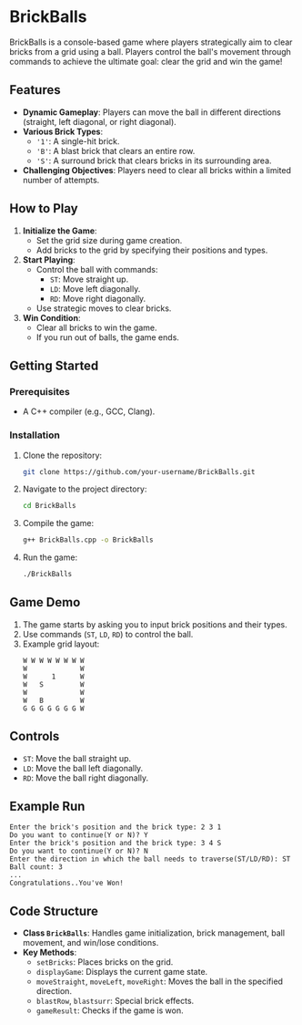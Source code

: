 # BrickBalls

BrickBalls is a console-based game where players strategically aim to clear bricks from a grid using a ball. Players control the ball's movement through commands to achieve the ultimate goal: clear the grid and win the game!

## Features
- **Dynamic Gameplay**: Players can move the ball in different directions (straight, left diagonal, or right diagonal).
- **Various Brick Types**:
  - `'1'`: A single-hit brick.
  - `'B'`: A blast brick that clears an entire row.
  - `'S'`: A surround brick that clears bricks in its surrounding area.
- **Challenging Objectives**: Players need to clear all bricks within a limited number of attempts.

## How to Play
1. **Initialize the Game**:
   - Set the grid size during game creation.
   - Add bricks to the grid by specifying their positions and types.
2. **Start Playing**:
   - Control the ball with commands:
     - `ST`: Move straight up.
     - `LD`: Move left diagonally.
     - `RD`: Move right diagonally.
   - Use strategic moves to clear bricks.
3. **Win Condition**:
   - Clear all bricks to win the game.
   - If you run out of balls, the game ends.

## Getting Started

### Prerequisites
- A C++ compiler (e.g., GCC, Clang).

### Installation
1. Clone the repository:
   ```bash
   git clone https://github.com/your-username/BrickBalls.git
   ```
2. Navigate to the project directory:
   ```bash
   cd BrickBalls
   ```
3. Compile the game:
   ```bash
   g++ BrickBalls.cpp -o BrickBalls
   ```
4. Run the game:
   ```bash
   ./BrickBalls
   ```

## Game Demo
1. The game starts by asking you to input brick positions and their types.
2. Use commands (`ST`, `LD`, `RD`) to control the ball.
3. Example grid layout:
   ```
   W W W W W W W W
   W             W
   W      1      W
   W   S         W
   W             W
   W   B         W
   G G G G G G G W
   ```

## Controls
- `ST`: Move the ball straight up.
- `LD`: Move the ball left diagonally.
- `RD`: Move the ball right diagonally.

## Example Run
```
Enter the brick's position and the brick type: 2 3 1
Do you want to continue(Y or N)? Y
Enter the brick's position and the brick type: 3 4 S
Do you want to continue(Y or N)? N
Enter the direction in which the ball needs to traverse(ST/LD/RD): ST
Ball count: 3
...
Congratulations..You've Won!
```

## Code Structure
- **Class `BrickBalls`**: Handles game initialization, brick management, ball movement, and win/lose conditions.
- **Key Methods**:
  - `setBricks`: Places bricks on the grid.
  - `displayGame`: Displays the current game state.
  - `moveStraight`, `moveLeft`, `moveRight`: Moves the ball in the specified direction.
  - `blastRow`, `blastsurr`: Special brick effects.
  - `gameResult`: Checks if the game is won.

